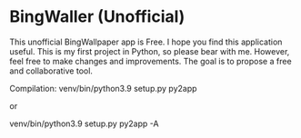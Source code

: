 # BingWaller (Unofficial)
This unofficial BingWallpaper app is Free.
I hope you find this application useful. 
This is my first project in Python, so please bear with me. 
However, feel free to make changes and improvements. 
The goal is to propose a free and collaborative tool.


Compilation:
venv/bin/python3.9 setup.py py2app

or

venv/bin/python3.9 setup.py py2app -A
